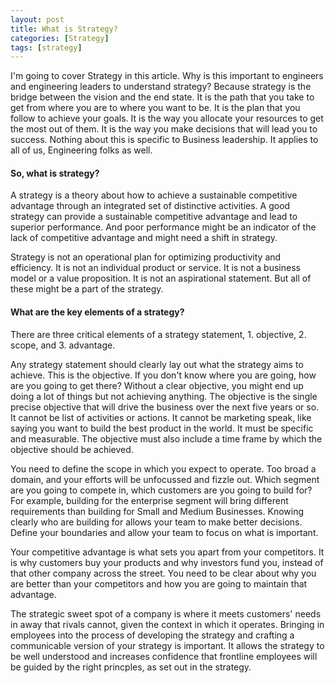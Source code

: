 ```yaml
---
layout: post
title: What is Strategy?
categories: [Strategy]
tags: [strategy]
---
```


I'm going to cover Strategy in this article. Why is this important to engineers and engineering leaders to understand strategy? Because strategy is the bridge between the vision and the end state. It is the path that you take to get from where you are to where you want to be. It is the plan that you follow to achieve your goals. It is the way you allocate your resources to get the most out of them. It is the way you make decisions that will lead you to success. Nothing about this is specific to Business leadership. It applies to all of us, Engineering folks as well.

#### So, what is strategy?
A strategy is a theory about how to achieve a sustainable competitive advantage through an integrated set of distinctive activities. A good strategy can provide a sustainable competitive advantage and lead to superior performance. And poor performance might be an indicator of the lack of competitive advantage and might need a shift in strategy. 

Strategy is not an operational plan for optimizing productivity and efficiency. It is not an individual product or service. It is not a business model or a value proposition. It is not an aspirational statement. But all of these might be a part of the strategy. 

#### What are the key elements of a strategy?
There are three critical elements of a strategy statement, 1. objective, 2. scope, and 3. advantage.

Any strategy statement should clearly lay out what the strategy aims to achieve. This is the objective. If you don't know where you are going, how are you going to get there? Without a clear objective, you might end up doing a lot of things but not achieving anything. The objective is the single precise objective that will drive the business over the next five years or so. It cannot be list of activities or actions. It cannot be marketing speak, like saying you want to build the best product in the world. It must be specific and measurable. The objective must also include a time frame by which the objective should be achieved. 

You need to define the scope in which you expect to operate. Too broad a domain, and your efforts will be unfocussed and fizzle out. Which segment are you going to compete in, which customers are you going to build for? For example, building for the enterprise segment will bring different requirements than building for Small and Medium Businesses. Knowing clearly who are building for allows your team to make better decisions. Define your boundaries and allow your team to focus on what is important. 

Your competitive advantage is what sets you apart from your competitors. It is why customers buy your products and why investors fund you, instead of that other company across the street. You need to be clear about why you are better than your competitors and how you are going to maintain that advantage.

The strategic sweet spot of a company is where it meets customers' needs in away that rivals cannot, given the context in which it operates. Bringing in employees into the process of developing the strategy and crafting a communicable version of your strategy is important. It allows the strategy to be well understood and increases confidence that frontline employees will be guided by the right princples, as set out in the strategy. 
